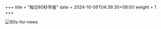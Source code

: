 +++
title = "每日60秒早报"
date = 2024-10-08T04:36:30+08:00
weight = 1
+++

![60s-for-news](/img/zaobao/zaobao.png "由 ALAPI 提供支持")
